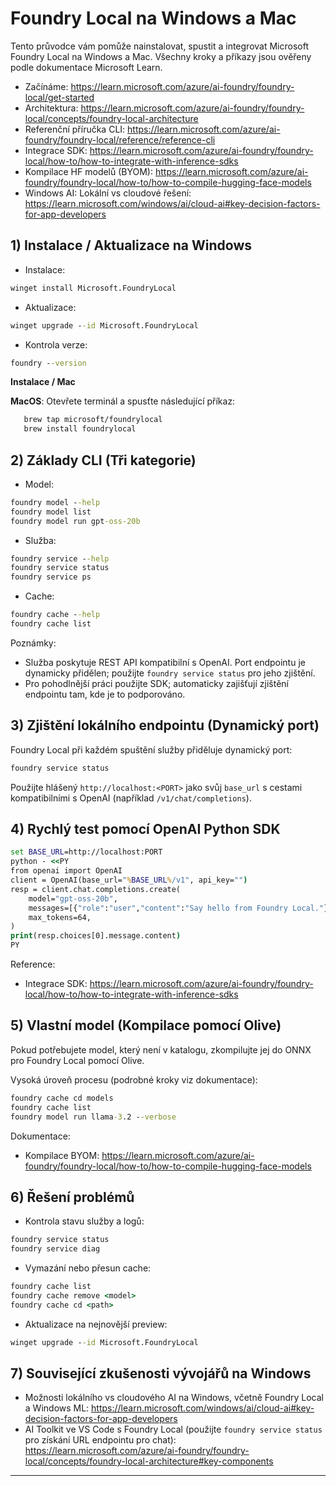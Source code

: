<!--
CO_OP_TRANSLATOR_METADATA:
{
  "original_hash": "02b037f55de779607eb12edcc7a7fcf2",
  "translation_date": "2025-09-26T18:55:00+00:00",
  "source_file": "Module07/foundrylocal.md",
  "language_code": "cs"
}
-->
# Foundry Local na Windows a Mac

Tento průvodce vám pomůže nainstalovat, spustit a integrovat Microsoft Foundry Local na Windows a Mac. Všechny kroky a příkazy jsou ověřeny podle dokumentace Microsoft Learn.

- Začínáme: https://learn.microsoft.com/azure/ai-foundry/foundry-local/get-started
- Architektura: https://learn.microsoft.com/azure/ai-foundry/foundry-local/concepts/foundry-local-architecture
- Referenční příručka CLI: https://learn.microsoft.com/azure/ai-foundry/foundry-local/reference/reference-cli
- Integrace SDK: https://learn.microsoft.com/azure/ai-foundry/foundry-local/how-to/how-to-integrate-with-inference-sdks
- Kompilace HF modelů (BYOM): https://learn.microsoft.com/azure/ai-foundry/foundry-local/how-to/how-to-compile-hugging-face-models
- Windows AI: Lokální vs cloudové řešení: https://learn.microsoft.com/windows/ai/cloud-ai#key-decision-factors-for-app-developers

## 1) Instalace / Aktualizace na Windows

- Instalace:
```cmd
winget install Microsoft.FoundryLocal
```
- Aktualizace:
```cmd
winget upgrade --id Microsoft.FoundryLocal
```
- Kontrola verze:
```cmd
foundry --version
```
     
**Instalace / Mac**

**MacOS**: 
Otevřete terminál a spusťte následující příkaz:
```bash
   brew tap microsoft/foundrylocal
   brew install foundrylocal
```

## 2) Základy CLI (Tři kategorie)

- Model:
```cmd
foundry model --help
foundry model list
foundry model run gpt-oss-20b
```
- Služba:
```cmd
foundry service --help
foundry service status
foundry service ps
```
- Cache:
```cmd
foundry cache --help
foundry cache list
```

Poznámky:
- Služba poskytuje REST API kompatibilní s OpenAI. Port endpointu je dynamicky přidělen; použijte `foundry service status` pro jeho zjištění.
- Pro pohodlnější práci použijte SDK; automaticky zajišťují zjištění endpointu tam, kde je to podporováno.

## 3) Zjištění lokálního endpointu (Dynamický port)

Foundry Local při každém spuštění služby přiděluje dynamický port:
```cmd
foundry service status
```
Použijte hlášený `http://localhost:<PORT>` jako svůj `base_url` s cestami kompatibilními s OpenAI (například `/v1/chat/completions`).

## 4) Rychlý test pomocí OpenAI Python SDK

```cmd
set BASE_URL=http://localhost:PORT
python - <<PY
from openai import OpenAI
client = OpenAI(base_url="%BASE_URL%/v1", api_key="")
resp = client.chat.completions.create(
    model="gpt-oss-20b",
    messages=[{"role":"user","content":"Say hello from Foundry Local."}],
    max_tokens=64,
)
print(resp.choices[0].message.content)
PY
```
Reference:
- Integrace SDK: https://learn.microsoft.com/azure/ai-foundry/foundry-local/how-to/how-to-integrate-with-inference-sdks

## 5) Vlastní model (Kompilace pomocí Olive)

Pokud potřebujete model, který není v katalogu, zkompilujte jej do ONNX pro Foundry Local pomocí Olive.

Vysoká úroveň procesu (podrobné kroky viz dokumentace):
```cmd
foundry cache cd models
foundry cache list
foundry model run llama-3.2 --verbose
```
Dokumentace:
- Kompilace BYOM: https://learn.microsoft.com/azure/ai-foundry/foundry-local/how-to/how-to-compile-hugging-face-models

## 6) Řešení problémů

- Kontrola stavu služby a logů:
```cmd
foundry service status
foundry service diag
```
- Vymazání nebo přesun cache:
```cmd
foundry cache list
foundry cache remove <model>
foundry cache cd <path>
```
- Aktualizace na nejnovější preview:
```cmd
winget upgrade --id Microsoft.FoundryLocal
```

## 7) Související zkušenosti vývojářů na Windows

- Možnosti lokálního vs cloudového AI na Windows, včetně Foundry Local a Windows ML:
  https://learn.microsoft.com/windows/ai/cloud-ai#key-decision-factors-for-app-developers
- AI Toolkit ve VS Code s Foundry Local (použijte `foundry service status` pro získání URL endpointu pro chat):
  https://learn.microsoft.com/azure/ai-foundry/foundry-local/concepts/foundry-local-architecture#key-components

---

